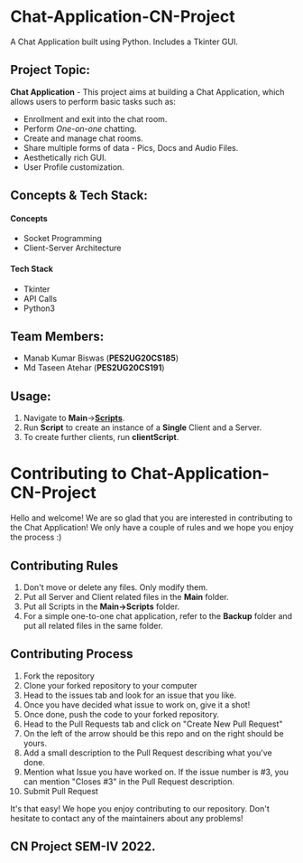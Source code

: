 # Chat-Application-CN-Project
A Chat Application built using Python. Includes a Tkinter GUI.

## Project Topic: 

**Chat Application** - This project aims at building a Chat Application, which allows users to perform basic tasks such as:
- Enrollment and exit into the chat room.
- Perform *One-on-one* chatting.
- Create and manage chat rooms.
- Share multiple forms of data - Pics, Docs and Audio Files.
- Aesthetically rich GUI.
- User Profile customization.


## Concepts & Tech Stack:
#### Concepts
- Socket Programming
- Client-Server Architecture

#### Tech Stack
- Tkinter
- API Calls
- Python3


## Team Members:
- Manab Kumar Biswas (**PES2UG20CS185**)
- Md Taseen Atehar (**PES2UG20CS191**)


## Usage:
1. Navigate to **Main**->**[Scripts](https://github.com/Manab784/Chat-Application-CN-Project/tree/main/Main/Scripts)**.
2. Run **Script** to create an instance of a **Single** Client and a Server.
3. To create further clients, run **clientScript**.


# Contributing to Chat-Application-CN-Project
Hello and welcome! We are so glad that you are interested in contributing to the Chat Application!
We only have a couple of rules and we hope you enjoy the process :)


## Contributing Rules
1. Don't move or delete any files. Only modify them.
2. Put all Server and Client related files in the **Main** folder.
3. Put all Scripts in the **Main->Scripts** folder.
4. For a simple one-to-one chat application, refer to the **Backup** folder and put all related files in the same folder.


## Contributing Process
1. Fork the repository
2. Clone your forked repository to your computer
3. Head to the issues tab and look for an issue that you like.
4. Once you have decided what issue to work on, give it a shot!
5. Once done, push the code to your forked repository.
6. Head to the Pull Requests tab and click on "Create New Pull Request"
7. On the left of the arrow should be this repo and on the right should be yours.
8. Add a small description to the Pull Request describing what you've done.
9. Mention what Issue you have worked on. If the issue number is #3, you can mention "Closes #3" in the Pull Request description.
10. Submit Pull Request

It's that easy! We hope you enjoy contributing to our repository. Don't hesitate to contact any of the maintainers about any problems!

##  CN Project SEM-IV 2022.
